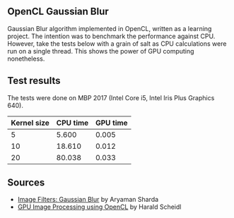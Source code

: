 ## OpenCL Gaussian Blur

Gaussian Blur algorithm implemented in OpenCL, written as a learning project. The intention was to benchmark the performance against CPU. However, take the tests below with a grain of salt as CPU calculations were run on a single thread. This shows the power of GPU computing nonetheless.

## Test results

The tests were done on MBP 2017 (Intel Core i5, Intel Iris Plus Graphics 640).

| Kernel size | CPU time | GPU time |
| ----------- | -------- | -------- |
| 5           | 5.600    | 0.005    |
| 10          | 18.610   | 0.012    |
| 20          | 80.038   | 0.033    |

## Sources

- [Image Filters: Gaussian Blur](https://aryamansharda.medium.com/image-filters-gaussian-blur-eb36db6781b1) by Aryaman Sharda
- [GPU Image Processing using OpenCL](https://towardsdatascience.com/get-started-with-gpu-image-processing-15e34b787480) by Harald Scheidl
